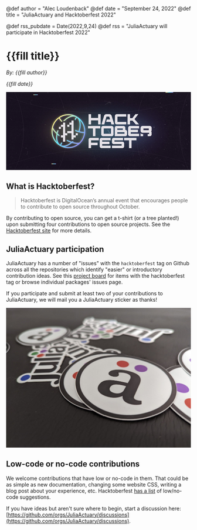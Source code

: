 @def author = "Alec Loudenback"
@def date = "September 24, 2022"
@def title = "JuliaActuary and Hacktoberfest 2022"

@def rss_pubdate = Date(2022,9,24)
@def rss = "JuliaActuary will participate in Hacktoberfest 2022"

# {{fill title}}

*By:  {{fill author}}*

*{{fill date}}*

![Hacktoberfest 2022 ](/blog/assets/hacktoberfest2022.webp)

## What is Hacktoberfest?

> Hacktoberfest is DigitalOcean’s annual event that encourages people to contribute to open source throughout October.

By contributing to open source, you can get a t-shirt (or a tree planted!) upon submitting four contributions to open source projects. See the [Hacktoberfest site](https://hacktoberfest.com/) for more details.

## JuliaActuary participation

JuliaActuary has a number of "issues" with the `hacktoberfest` tag on Github across all the repositories which identify "easier" or introductory contribution ideas. See this [project board](https://github.com/orgs/JuliaActuary/projects/3) for items with the hacktoberfest tag or browse individual packages' issues page.

If you participate and submit at least two of your contributions to JuliaActuary, we will mail you a JuliaActuary sticker as thanks!

![JuliaActuaryStickers](/blog/assets/stickers.jpg)

## Low-code or no-code contributions

We welcome contributions that have low or no-code in them. That could be as simple as new documentation, changing some website CSS, writing a blog post about your experience, etc. Hacktoberfest [has a list](https://hacktoberfest.com/about/#low-or-non-code) of low/no-code suggestions.

If you have ideas but aren't sure where to begin, start a discussion here: [https://github.com/orgs/JuliaActuary/discussions](https://github.com/orgs/JuliaActuary/discussions).